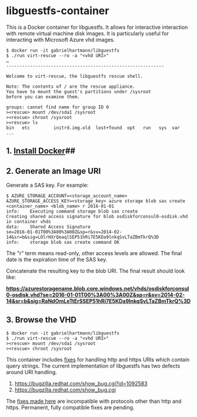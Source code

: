 # libguestfs-container
This is a Docker container for libguestfs.  It allows for interactive interaction with remote virtual machine disk images.  It is particularly useful for interacting with Microsoft Azure vhd images.

    $ docker run -it gabrielhartmann/libguestfs
    $ ./run virt-rescue --ro -a "<vhd URI>"
    …
    ------------------------------------------------------------
    
    Welcome to virt-rescue, the libguestfs rescue shell.
    
    Note: The contents of / are the rescue appliance.
    You have to mount the guest's partitions under /sysroot
    before you can examine them.
    
    groups: cannot find name for group ID 0
    ><rescue> mount /dev/sda1 /sysroot
    ><rescue> chroot /sysroot
    ><rescue> ls
    bin   etc         initrd.img.old  lost+found  opt   run   sys  var
    ...

## 1. [Install Docker](https://docs.docker.com/installation/)##
## 2. Generate an Image URI ##

Generate a SAS key.  For example:

    $ AZURE_STORAGE_ACCOUNT=<storage_account_name> AZURE_STORAGE_ACCESS_KEY=<storage_key> azure storage blob sas create <container_name> <blob_name> r 2016-01-01
    info:    Executing command storage blob sas create
    Creating shared access signature for blob osdiskforconsul0-osdisk.vhd in container vhds
    data:    Shared Access Signature
    se=2016-01-01T00%3A00%3A00Z&sp=r&sv=2014-02-14&sr=b&sig=LOlrHXrQeaqlSEP51hRi7E5KDa9lnkqSvLTaZBmTkrQ%3D
    info:    storage blob sas create command OK

The "r" term means read-only, other access levels are allowed.  The final date is the expiration time of the SAS key.

Concatenate the resulting key to the blob URI.  The final result should look like:

**https://azurestoragename.blob.core.windows.net/vhds/osdiskforconsul0-osdisk.vhd?se=2016-01-01T00%3A00%3A00Z&sp=r&sv=2014-02-14&sr=b&sig=RaNdOmLeTtErSSEP51hRi7E5KDa9lnkqSvLTaZBmTkrQ%3D**

## 3. Browse the VHD ##

    $ docker run -it gabrielhartmann/libguestfs
    $ ./run virt-rescue --ro -a "<vhd URI>"
    ><rescue> mount /dev/sda1 /sysroot
    ><rescue> chroot /sysroot
  

This container includes [fixes](https://github.com/gabrielhartmann/libguestfs) for handling http and https URIs which contain query strings.  The current implementation of libguestfs has two defects around URI handling.

 1. https://bugzilla.redhat.com/show_bug.cgi?id=1092583
 2. https://bugzilla.redhat.com/show_bug.cgi

The [fixes made here](https://github.com/gabrielhartmann/libguestfs) are incompatible with protocols other than http and https.  Permanent, fully compatible fixes are pending.
